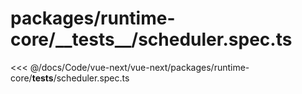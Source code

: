 # packages/runtime-core/\_\_tests\_\_/scheduler.spec.ts

<<< @/docs/Code/vue-next/vue-next/packages/runtime-core/__tests__/scheduler.spec.ts
